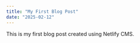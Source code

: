 ```yaml
---
title: "My First Blog Post"
date: "2025-02-12"
---
```


This is my first blog post created using Netlify CMS.

